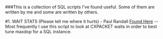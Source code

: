  
###This is a collection of SQL scripts I've found useful. Some of them are written by me and some are written by others. 

#1. WAIT STATS (Please tell me where it hurts) - Paul Randall [Found Here](http://www.sqlskills.com/blogs/paul/wait-statistics-or-please-tell-me-where-it-hurts/)
 -- Most frequently I use this script to look at CXPACKET waits in order to best tune maxdop for a SQL instance.

